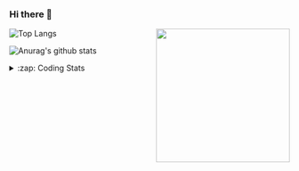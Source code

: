 ### Hi there 👋

<!--
**tao8687/tao8687** is a ✨ _special_ ✨ repository because its `README.md` (this file) appears on your GitHub profile.

Here are some ideas to get you started:

- 🔭 I’m currently working on ...
- 🌱 I’m currently learning ...
- 👯 I’m looking to collaborate on ...
- 🤔 I’m looking for help with ...
- 💬 Ask me about ...
- 📫 How to reach me: ...
- 😄 Pronouns: ...
- ⚡ Fun fact: ...
-->

<img align='right' src="https://media.giphy.com/media/M9gbBd9nbDrOTu1Mqx/giphy.gif" width="240">

  
![Top Langs](https://github-readme-stats.vercel.app/api/top-langs/?username=tao8687&layout=compact&title_color=23238E&text_color=A67D3D)

![Anurag's github stats](https://github-readme-stats.vercel.app/api?username=tao8687&show_icons=true&&text_color=A67D3D&title_color=23238E&show_icons=false&count_private=true&hide=stars)

<details>
  <summary>:zap: Coding Stats</summary>
  <br>
    
<!--START_SECTION:waka-->

```txt
From: 15 September 2025 - To: 22 September 2025

YAML          3 hrs 1 min     ███████████▒░░░░░░░░░░░░░   44.90 %
XML           1 hr 33 mins    █████▓░░░░░░░░░░░░░░░░░░░   23.05 %
C++           1 hr 13 mins    ████▓░░░░░░░░░░░░░░░░░░░░   18.11 %
Markdown      24 mins         █▓░░░░░░░░░░░░░░░░░░░░░░░   06.14 %
C             15 mins         █░░░░░░░░░░░░░░░░░░░░░░░░   03.85 %
```

<!--END_SECTION:waka-->
</details>
